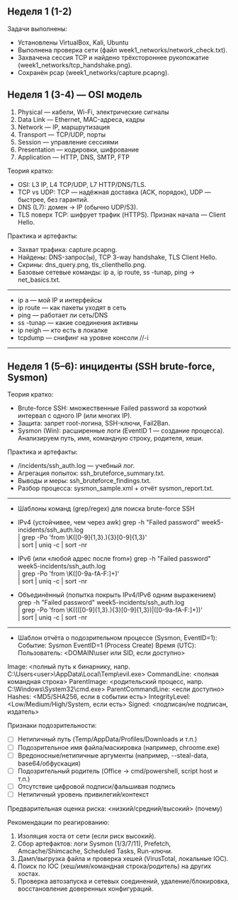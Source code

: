 ## Неделя 1 (1-2)

Задачи выполнены:
- Установлены VirtualBox, Kali, Ubuntu
- Выполнена проверка сети (файл week1_networks/network_check.txt).
- Захвачена сессия TCP и найдено трёхстороннее рукопожатие (week1_networks/tcp_handshake.png).
- Сохранён pcap (week1_networks/capture.pcapng).

## Неделя 1 (3-4) — OSI модель

1. Physical — кабели, Wi-Fi, электрические сигналы
2. Data Link — Ethernet, MAC-адреса, кадры
3. Network — IP, маршрутизация
4. Transport — TCP/UDP, порты
5. Session — управление сессиями
6. Presentation — кодировки, шифрование
7. Application — HTTP, DNS, SMTP, FTP

Теория кратко:
- OSI: L3 IP, L4 TCP/UDP, L7 HTTP/DNS/TLS.
- TCP vs UDP: TCP — надёжная доставка (ACK, порядок), UDP — быстрее, без гарантий.
- DNS (L7): домен → IP (обычно UDP/53).
- TLS поверх TCP: шифрует трафик (HTTPS). Признак начала — Client Hello.

Практика и артефакты:
- Захват трафика: capture.pcapng.
- Найдены: DNS-запрос(ы), TCP 3-way handshake, TLS Client Hello.
- Скрины: dns_query.png, tls_clienthello.png.
- Базовые сетевые команды: ip a, ip route, ss -tunap, ping → net_basics.txt.

-----------------------------------------
- ip a — мой IP и интерфейсы
- ip route — как пакеты уходят в сеть
- ping — работает ли сеть/DNS
- ss -tunap — какие соединения активны
- ip neigh — кто есть в локалке
- tcpdump — снифинг на уровне консоли //-i
-----------------------------------------

## Неделя 1 (5–6): инциденты (SSH brute-force, Sysmon)

Теория кратко:
- Brute-force SSH: множественные Failed password за короткий интервал с одного IP (или многих IP).
- Защита: запрет root-логина, SSH-ключи, Fail2Ban.
- Sysmon (Win): расширенные логи (EventID 1 — создание процесса). Анализируем путь, имя, командную строку, родителя, хеши.

Практика и артефакты:
- /incidents/ssh_auth.log — учебный лог.
- Агрегация попыток: ssh_bruteforce_summary.txt.
- Выводы и меры: ssh_bruteforce_findings.txt.
- Разбор процесса: sysmon_sample.xml + отчёт sysmon_report.txt.

------------------------------------------
- Шаблоны команд (grep/regex) для поиска brute-force SSH
- IPv4 (устойчивее, чем через awk)
grep -h "Failed password" week5-incidents/ssh_auth.log \
| grep -Po 'from \K([0-9]{1,3}\.){3}[0-9]{1,3}' \
| sort | uniq -c | sort -nr

- IPv6 (или «любой адрес после from»)
grep -h "Failed password" week5-incidents/ssh_auth.log \
| grep -Po 'from \K([0-9a-fA-F:]+)' \
| sort | uniq -c | sort -nr

- Объединённый (попытка покрыть IPv4/IPv6 одним выражением)
grep -h "Failed password" week5-incidents/ssh_auth.log \
| grep -Po 'from \K((([0-9]{1,3}\.){3}[0-9]{1,3})|([0-9a-fA-F:]+))' \
| sort | uniq -c | sort -nr
--------------------------------------------
- Шаблон отчёта о подозрительном процессе (Sysmon, EventID=1):
Событие: Sysmon EventID=1 (Process Create)
Время (UTC): <YYYY-MM-DD HH:MM:SS.mmm>
Пользователь: <DOMAIN\user или SID, если доступно>

Image: <полный путь к бинарнику, напр. C:\Users\<user>\AppData\Local\Temp\evil.exe>
CommandLine: <полная командная строка>
ParentImage: <родительский процесс, напр. C:\Windows\System32\cmd.exe>
ParentCommandLine: <если доступно>
Hashes: <MD5/SHA256, если в событии есть>
IntegrityLevel: <Low/Medium/High/System, если есть>
Signed: <подписан/не подписан, издатель>

Признаки подозрительности:
- [ ] Нетипичный путь (Temp/AppData/Profiles/Downloads и т.п.)
- [ ] Подозрительное имя файла/маскировка (например, chroome.exe)
- [ ] Вредоносные/нетипичные аргументы (например, --steal-data, base64/обфускация)
- [ ] Подозрительный родитель (Office → cmd/powershell, script host и т.п.)
- [ ] Отсутствие цифровой подписи/фальшивая подпись
- [ ] Нетипичный уровень привилегий/контекст

Предварительная оценка риска: <низкий/средний/высокий> (почему)

Рекомендации по реагированию:
1) Изоляция хоста от сети (если риск высокий).
2) Сбор артефактов: логи Sysmon (1/3/7/11), Prefetch, Amcache/Shimcache, Scheduled Tasks, Run-ключи.
3) Дамп/выгрузка файла и проверка хешей (VirusTotal, локальные IOC).
4) Поиск по IOC (хеш/имя/командная строка/родитель) на других хостах.
5) Проверка автозапуска и сетевых соединений, удаление/блокировка, восстановление доверенных конфигураций.

